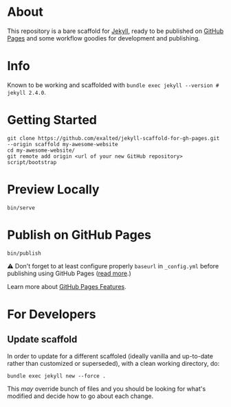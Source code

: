 # About

This repository is a bare scaffold for [Jekyll](http://jekyllrb.com), ready to be published on [GitHub Pages](https://pages.github.com) and some workflow goodies for development and publishing.


# Info

Known to be working and scaffolded with `bundle exec jekyll --version # jekyll 2.4.0`.


# Getting Started

```
git clone https://github.com/exalted/jekyll-scaffold-for-gh-pages.git --origin scaffold my-awesome-website
cd my-awesome-website/
git remote add origin <url of your new GitHub repository>
script/bootstrap
```


# Preview Locally

```
bin/serve
```


# Publish on GitHub Pages

```
bin/publish
```

:warning: Don't forget to at least configure properly `baseurl` in `_config.yml` before publishing using GitHub Pages ([read more](http://jekyllrb.com/docs/github-pages/#project-page-url-structure).)

Learn more about [GitHub Pages Features](https://help.github.com/categories/github-pages-features/).


# For Developers

## Update scaffold

In order to update for a different scaffoled (ideally vanilla and up-to-date rather than customized or superseded), with a clean working directory, do:

```
bundle exec jekyll new --force .
```

This *may* override bunch of files and you should be looking for what's modified and decide how to go about each change.
